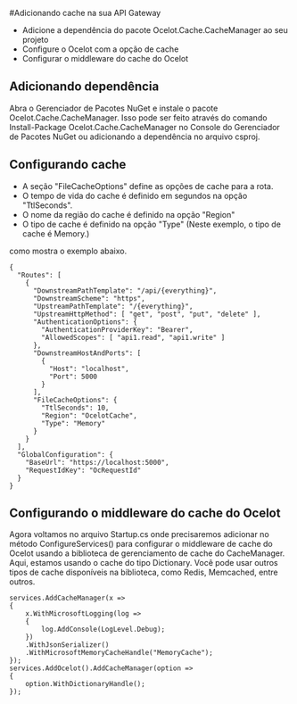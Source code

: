 #Adicionando cache na sua API Gateway

- Adicione a dependência do pacote Ocelot.Cache.CacheManager ao seu projeto
- Configure o Ocelot com a opção de cache
- Configurar o middleware do cache do Ocelot


## Adicionando dependência

Abra o Gerenciador de Pacotes NuGet e instale o pacote Ocelot.Cache.CacheManager. Isso pode ser feito através do comando Install-Package Ocelot.Cache.CacheManager no Console do Gerenciador de Pacotes NuGet ou adicionando a dependência no arquivo csproj.

## Configurando cache

* A seção "FileCacheOptions" define as opções de cache para a rota.
* O tempo de vida do cache é definido em segundos na opção "TtlSeconds".
* O nome da região do cache é definido na opção "Region"
* O tipo de cache é definido na opção "Type" (Neste exemplo, o tipo de cache é Memory.)

como mostra o exemplo abaixo.

```
{
  "Routes": [
    {
      "DownstreamPathTemplate": "/api/{everything}",
      "DownstreamScheme": "https",
      "UpstreamPathTemplate": "/{everything}",
      "UpstreamHttpMethod": [ "get", "post", "put", "delete" ],
      "AuthenticationOptions": {
        "AuthenticationProviderKey": "Bearer",
        "AllowedScopes": [ "api1.read", "api1.write" ]
      },
      "DownstreamHostAndPorts": [
        {
          "Host": "localhost",
          "Port": 5000
        }
      ],
      "FileCacheOptions": {
        "TtlSeconds": 10,
        "Region": "OcelotCache",
        "Type": "Memory"
      }
    }
  ],
  "GlobalConfiguration": {
    "BaseUrl": "https://localhost:5000",
    "RequestIdKey": "OcRequestId"
  }
}

```

## Configurando o middleware do cache do Ocelot

Agora voltamos no arquivo  Startup.cs onde precisaremos adicionar no método ConfigureServices() para configurar o middleware de cache do Ocelot usando a biblioteca de gerenciamento de cache do CacheManager. Aqui, estamos usando o cache do tipo Dictionary. Você pode usar outros tipos de cache disponíveis na biblioteca, como Redis, Memcached, entre outros.

```
services.AddCacheManager(x =>
{
    x.WithMicrosoftLogging(log =>
    {
        log.AddConsole(LogLevel.Debug);
    })
    .WithJsonSerializer()
    .WithMicrosoftMemoryCacheHandle("MemoryCache");
});
services.AddOcelot().AddCacheManager(option =>
{
    option.WithDictionaryHandle();
});

```